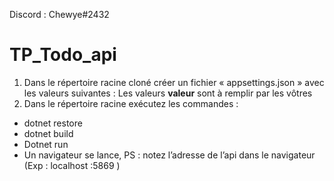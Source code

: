 
Discord : Chewye#2432
# TP_Todo_api
1.	Dans le répertoire racine cloné créer un fichier « appsettings.json » avec les valeurs suivantes :
Les valeurs **valeur** sont à remplir par les vôtres
2.	Dans le répertoire racine exécutez les commandes : 
  -	dotnet restore
  -	dotnet build
  -	Dotnet run 
  -	Un navigateur se lance, PS : notez l’adresse de l’api dans le navigateur
      (Exp : localhost :5869 )
